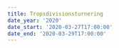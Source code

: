 ```yaml
---
title: Tropsdivisionsturnering
date_year: '2020'
date_start: '2020-03-27T17:00:00'
date_end: '2020-03-29T17:00:00'
---
```


